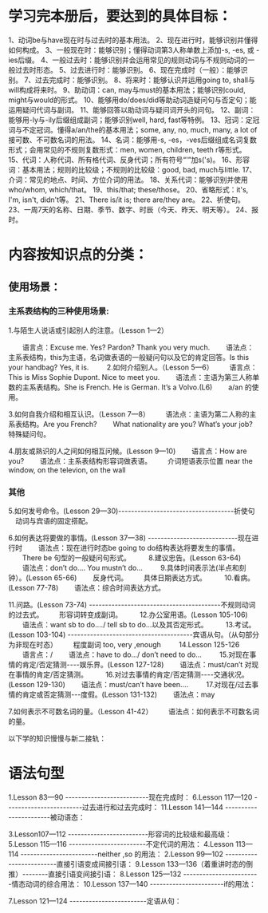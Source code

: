 # 学习完本册后，要达到的具体目标：

1、动词be与have现在时与过去时的基本用法。
2、现在进行时，能够识别并懂得如何构成。
3、一般现在时：能够识别；懂得动词第3人称单数上添加-s, -es, 或 -ies后缀。
4、一般过去时：能够识别并会运用常见的规则动词与不规则动词的一般过去时形态。
5、过去进行时：能够识别。
6、现在完成时（一般）：能够识别。
7、过去完成时：能够识别。
8、将来时：能够认识并运用going to, shall与will构成将来时。
9、助动词：can, may与must的基本用法；能够识别could, might与would的形式。
10、能够用do/does/did等助动词造疑问句与否定句；能运用疑问代词与副词。
11、能够回答以助动词与疑问词开头的问句。
12、副词：能够用-ly与-ily后缀组成副词；能够识别well, hard, fast等特例。
13、冠词：定冠词与不定冠词。懂得a/an/the的基本用法；some, any, no, much, many, a lot of 接可数、不可数名词的用法。
14、名词：能够用-s, -es，-ves后缀组成名词复数形式；会用常见的不规则复数形式：men, women, children, teeth r等形式。
15、代词：人称代词、所有格代词、反身代词；所有符号“'”加s('s)。
16、形容词：基本用法；规则的比较级；不规则的比较级：good, bad, much与little.
17、介词：常见的地点、时间、方位介词的用法。
18、关系代词：能够识别并使用who/whom, which/that。
19、this/that; these/those。
20、省略形式：it's, I'm, isn't, didn't等。
21、There is/it is; there are/they are。
22、祈使句。
23、一周7天的名称、日期、季节、数字、时辰（今天、昨天、明天等）。
24、报时。


# 内容按知识点的分类：

## 使用场景：

### 主系表结构的三种使用场景:
1.与陌生人说话或引起别人的注意。（Lesson 1—2）

　　语言点：Excuse me. Yes? Pardon? Thank you very much.
　　语法点：主系表结构，this为主语，名词做表语的一般疑问句以及它的肯定回答。Is this your handbag? Yes, it is.
　　
2.如何介绍别人。（Lesson 5—6）
　　语言点：This is Miss Sophie Dupont. Nice to meet you.
　　语法点：主语为第三人称单数的主系表结构。She is French. He is German. It’s a Volvo.(L6)
　　a/an 的使用。

3.如何自我介绍和相互认识。（Lesson 7—8）
　　语法点：主语为第二人称的主系表结构。Are you French?
　　What nationality are you? What’s your job? 特殊疑问句。

4.朋友或熟识的人之间如何相互问候。(Lesson 9—10)
　　语言点：How are you?
　　语法点：主系表结构形容词做表语。
　　介词短语表示位置 near the window, on the televion, on the wall



### 其他
5.如何发号命令。(Lesson 29—30)------------------------------------祈使句
　动词与宾语的固定搭配。

6.如何表达将要做的事情。(Lesson 37—38) ----------------------------现在进行时
　　语法点：现在进行时态be going to do结构表达将要发生的事情。
　　There be 句型的一般疑问句形式。
　　
8.建议忠告。(Lesson 63-64)
　　语法点：don’t do…. You mustn’t do…
　　
9.具体时间表示法(半点和刻钟）。(Lesson 65-66)
　　反身代词。
　　具体日期表达方式。
　　
10.看病。(Lesson 77-78)
　　语法点：综合时间表达方式。

11.问路。(Lesson 73-74) -----------------------------------------不规则动词的过去式。
　　形容词转变成副词。
　　
12.办公室用语。(Lesson 105-106)
　　语法点：want sb to do…./ tell sb to do…以及其否定形式。
　　
13.考试。(Lesson 103-104) ---------------------------------------宾语从句。（从句部分为非现在时态）
　　程度副词 too, very ,enough
　　
14.Lesson 125-126
　　语言点：/
　　语法点：have to do…/ don’t need to do…
　　
15.对现在事情的肯定/否定猜测----娱乐界。(Lesson 127-128)
　　语法点：must/can’t 对现在事情的肯定/否定猜测。
　　
16.对过去事情的肯定/否定猜测----交通状况。(Lesson 129-130)
　　语法点：must/can’t have been….
　　
17.对现在/过去事情的肯定或否定猜测---度假。(Lesson 131-132)
　　语法点：may

7.如何表示不可数名词的量。（Lesson 41-42）
　　语法点：如何表示不可数名词的量。



以下学的知识慢慢与新二接轨：

# 语法句型
1.Lesson 83—90 --------------------------现在完成时：
6.Lesson 117—120 ------------------------过去进行和过去完成时：
11.Lesson 141—144 -----------------------被动语态：

3.Lesson107—112 -------------------------形容词的比较级和最高级：
5.Lesson 115—116 ------------------------不定代词的用法：
4.Lesson 113—114 ------------------------neither ,so 的用法：
2.Lesson 99—102 -------------------------直接引语变成间接引语：
9.Lesson 133—136（着重讲时态的倒推）--------直接引语变间接引语：
8.Lesson 125—132 ------------------------情态动词的综合用法：
10.Lesson 137—140 -----------------------if的用法：

7.Lesson 121—124 ------------------------定语从句：



